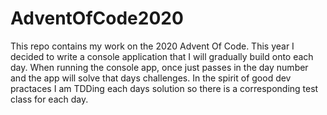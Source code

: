 # AdventOfCode2020
This repo contains my work on the 2020 Advent Of Code.  This year I decided to write a console application that I will gradually build onto each day.  When running the console app, once just passes in the day number and the app will solve that days challenges.  In the spirit of good dev practaces I am TDDing each days solution so there is a corresponding test class for each day.
